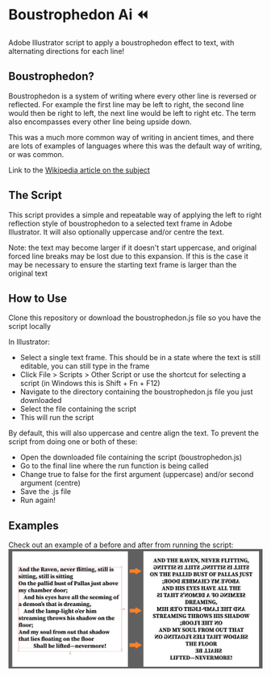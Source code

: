 # Boustrophedon Ai ⏪
Adobe Illustrator script to apply a boustrophedon effect to text, with alternating directions for each line!

## Boustrophedon?
Boustrophedon is a system of writing where every other line is reversed or reflected. For example the first line may be left to right, the second line would then be right to left, the next line would be left to right etc. 
The term also encompasses every other line being upside down.

This was a much more common way of writing in ancient times, and there are lots of examples of languages where this was the default way of writing, or was common.

Link to the [Wikipedia article on the subject](https://en.wikipedia.org/wiki/Boustrophedon)

## The Script
This script provides a simple and repeatable way of applying the left to right reflection style of boustrophedon to a selected text frame in Adobe Illustrator.
It will also optionally uppercase and/or centre the text.

Note: the text may become larger if it doesn't start uppercase, and original forced line breaks may be lost due to this expansion. If this is the case it may be necessary to ensure the starting text frame is larger than the original text

## How to Use
Clone this repository or download the boustrophedon.js file so you have the script locally

In Illustrator:
- Select a single text frame. This should be in a state where the text is still editable, you can still type in the frame
- Click File > Scripts > Other Script or use the shortcut for selecting a script (in Windows this is Shift + Fn + F12)
- Navigate to the directory containing the boustrophedon.js file you just downloaded
- Select the file containing the script
- This will run the script

By default, this will also uppercase and centre align the text. 
To prevent the script from doing one or both of these:
- Open the downloaded file containing the script (boustrophedon.js)
- Go to the final line where the run function is being called
- Change true to false for the first argument (uppercase) and/or second argument (centre)
- Save the .js file
- Run again!

## Examples
Check out an example of a before and after from running the script:
![Two Adobe Illustrator artboards with arrows in between, the left one shows standard text and the right one shows the same text with the boustrophedon style](https://github.com/CZboop/Boustrophedon-Ai/blob/main/images/before_and_after.png?raw=true)
